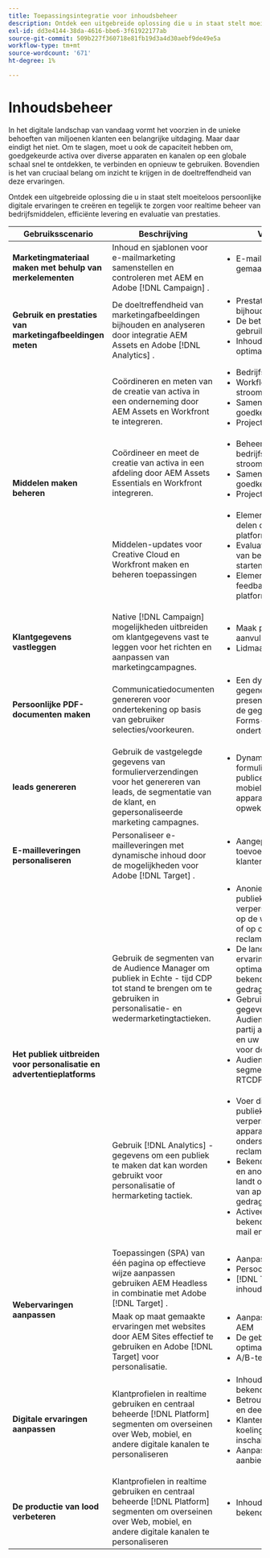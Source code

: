 ```yaml
---
title: Toepassingsintegratie voor inhoudsbeheer
description: Ontdek een uitgebreide oplossing die u in staat stelt moeiteloos persoonlijke digitale ervaringen te creëren en tegelijk te zorgen voor realtime beheer van bedrijfsmiddelen, efficiënte levering en evaluatie van prestaties.
exl-id: dd3e4144-38da-4616-bbe6-3f61922177ab
source-git-commit: 509b227f360718e81fb19d3a4d30aebf9de49e5a
workflow-type: tm+mt
source-wordcount: '671'
ht-degree: 1%

---
```


# Inhoudsbeheer

In het digitale landschap van vandaag vormt het voorzien in de unieke behoeften van miljoenen klanten een belangrijke uitdaging. Maar daar eindigt het niet. Om te slagen, moet u ook de capaciteit hebben om, goedgekeurde activa over diverse apparaten en kanalen op een globale schaal snel te ontdekken, te verbinden en opnieuw te gebruiken. Bovendien is het van cruciaal belang om inzicht te krijgen in de doeltreffendheid van deze ervaringen.

Ontdek een uitgebreide oplossing die u in staat stelt moeiteloos persoonlijke digitale ervaringen te creëren en tegelijk te zorgen voor realtime beheer van bedrijfsmiddelen, efficiënte levering en evaluatie van prestaties.

<table>
 <thead>
    <tr>
      <th>Gebruiksscenario</th>
      <th>Beschrijving</th>
      <th>Voorbeelden</th>
      <th>Applicaties</th>
    </tr>
  </thead>
  <tbody>
    <tr>
      <td><strong>Marketingmateriaal maken met behulp van merkelementen</strong></td>
      <td>
        Inhoud en sjablonen voor e-mailmarketing samenstellen en controleren met AEM en
        Adobe [!DNL Campaign] .
      </td>
      <td>
        <ul style="margin-top: 0;">
          <li>E-mails verzenden die zijn gemaakt met AEM</li>
        </ul>
      </td>
      <td>
        <a
          href="../integrations-between-applications/campaign/campaign-experience-manager.md"
          target="_blank"
          rel="noopener noreferrer"
          >[!DNL Campaign] en AEM </a
        >
      </td>
    </tr>
    <tr>
      <td><strong>Gebruik en prestaties van marketingafbeeldingen meten</strong></td>
      <td>
        De doeltreffendheid van marketingafbeeldingen bijhouden en analyseren door integratie
        AEM Assets en Adobe [!DNL Analytics] .
      </td>
      <td>
        <ul style="margin-top: 0;">
          <li>Prestaties van middelen bijhouden en analyseren</li>
          <li>De betrokkenheid van gebruikers analyseren</li>
          <li>Inhoudsstrategie optimaliseren</li>
        </ul>
      </td>
      <td>
        <a
          href="../integrations-between-applications/experience-manager/experience-manager-analytics.md"
          target="_blank"
          rel="noopener noreferrer"
          > AEM Assets en [!DNL Analytics]</a
        >
      </td>
    </tr>
    <tr>
      <td rowspan="3"><strong>Middelen maken beheren</strong></td>
      <td>
        Coördineren en meten van de creatie van activa in een onderneming
        door AEM Assets en Workfront te integreren.
      </td>
      <td>
        <ul style="margin-top: 0;">
          <li>Bedrijfsmiddelenbeheer</li>
          <li>Workflows voor middelen stroomlijnen</li>
          <li>Samenwerking en goedkeuring verbeteren</li>
          <li>Projectbeheer verbeteren</li>
        </ul>
      </td>
      <td>
        <a
          href="../integrations-between-applications/experience-manager/experience-manager-workfront.md"
          target="_blank"
          rel="noopener noreferrer"
          > AEM Assets en Workfront </a
        >
      </td>
    </tr>
    <tr>
      <td>
        Coördineer en meet de creatie van activa in een afdeling door
        AEM Assets Essentials en Workfront integreren.
      </td>
      <td>
        <ul style="margin-top: 0;">
          <li>Beheer van bedrijfsmiddelen stroomlijnen</li>
          <li>Samenwerking en goedkeuring inschakelen</li>
          <li>Projectbeheer verbeteren</li>
        </ul>
      </td>
      <td>
        <a
          href="../integrations-between-applications/experience-manager/experience-manager-workfront.md"
          target="_blank"
          rel="noopener noreferrer"
          > de Hoofdzaak van AEM Assets en Workfront </a
        >
      </td>
    </tr>
    <tr>
      <td>
        Middelen-updates voor Creative Cloud en Workfront maken en beheren
        toepassingen
      </td>
      <td>
        <ul style="margin-top: 0;">
          <li>Elementen uploaden en delen op meerdere platforms</li>
          <li>Evaluatie en goedkeuring van bedrijfsmiddelen starten</li>
          <li>Elementvereisten en feedback op verschillende platforms weergeven</li>
        </ul>
      </td>
      <td>
        <a
          href="../integrations-between-applications/workfront/workfront-creative-cloud.md"
          target="_blank"
          rel="noopener noreferrer"
          > Creative Cloud en Workfront </a
        >
      </td>
    </tr>
    <tr>
      <td><strong>Klantgegevens vastleggen</strong></td>
      <td>
        Native [!DNL Campaign] mogelijkheden uitbreiden om klantgegevens vast te leggen voor
        het richten en aanpassen van marketingcampagnes.
      </td>
      <td>
        <ul style="margin-top: 0;">
          <li>Maak profielen en verzamel aanvullende informatie.</li>
          <li>Lidmaatschappen</li>
        </ul>
      </td>
      <td>
        <a
          href="../integrations-between-applications/experience-manager/experience-manager-campaign.md"
          target="_blank"
          rel="noopener noreferrer"
          > AEM Forms en [!DNL Campaign] Standaard </a
        >
      </td>
    </tr>
    <tr>
      <td><strong>Persoonlijke PDF-documenten maken</strong></td>
      <td>
        Communicatiedocumenten genereren voor ondertekening op basis van gebruiker
        selecties/voorkeuren.
      </td>
      <td>
        <ul style="margin-top: 0;">
          <li>
            Een dynamisch gegenereerde NDA presenteren op basis van de gegevens van een AEM
            Forms-verzending voor ondertekening
          </li>
        </ul>
      </td>
      <td>
        <a
          href="../integrations-between-applications/experience-manager//experience-manager-acrobat-sign.md"
          target="_blank"
          rel="noopener noreferrer"
          > AEM Forms en Acrobat Sign </a
        >
      </td>
    </tr>
    <tr>
      <td><strong>leads genereren</strong></td>
      <td>
        Gebruik de vastgelegde gegevens van formulierverzendingen voor het genereren van leads,
        de segmentatie van de klant, en gepersonaliseerde marketing campagnes.
      </td>
      <td>
        <ul style="margin-top: 0;">
          <li>
            Dynamische en interactieve formulieren ontwerpen en publiceren voor internet en mobiele apparaten
            apparaten voor het opwekken van lood.
          </li>
        </ul>
      </td>
      <td>
        <a
          href="../integrations-between-applications/experience-manager/experience-manager-marketo.md"
          target="_blank"
          rel="noopener noreferrer"
          > AEM Forms en Marketo </a
        >
      </td>
    </tr>
    <tr>
      <td><strong>E-mailleveringen personaliseren</strong></td>
      <td>
        Personaliseer e-mailleveringen met dynamische inhoud door de
        mogelijkheden voor Adobe [!DNL Target] .
      </td>
      <td>
        <ul style="margin-top: 0;">
          <li>Aangepaste aanbiedingen toevoegen aan e-mails van klanten</li>
        </ul>
      </td>
      <td>
        <a
          href="../integrations-between-applications/campaign/campaign-target.md"
          target="_blank"
          rel="noopener noreferrer"
          >[!DNL Campaign] en [!DNL Target]</a
        >
      </td>
    </tr>
    <tr>
      <td rowspan="2"><strong>Het publiek uitbreiden voor personalisatie en advertentieplatforms</strong></td>
      <td>
        Gebruik de segmenten van de Audience Manager om publiek in Echte - tijd CDP tot stand te brengen om te gebruiken
        in personalisatie- en wedermarketingtactieken.
      </td>
      <td>
        <ul style="margin-top: 0;">
          <li>
            Anonieme digitale publieksgerichtheid en verpersoonlijking uitvoeren op
            de website, mobiele app of op ondersteunde reclamekanalen
          </li>
          <li>
            De landingspagina en de ervaringen voor verificatie optimaliseren op basis van
            bekende apparaat- en gedragskenmerken
          </li>
          <li>
            Gebruik het gegevensnetwerk van de Audience Manager derde partij aan verdere
            verfijnen en uw publiek uitbreiden voor doelgericht gebruik
          </li>
          <li>Audience Manager-segmenten delen met RTCDP</li>
        </ul>
      </td>
      <td>
        <a
          href="../integrations-between-applications/aam/aam-rtcdp.md"
          target="_blank"
          rel="noopener noreferrer"
          > de Gegevens van de Audience Manager en van de Klant in real time [!DNL Platform]</a
        >
      </td>
    </tr>
    <tr>
      <td>
        Gebruik [!DNL Analytics] -gegevens om een publiek te maken dat kan worden gebruikt voor personalisatie of
        hermarketing tactiek.
      </td>
      <td>
        <ul style="margin-top: 0;">
          <li>
            Voer digitale publieksgerichtheid en verpersoonlijking op apparaten uit of
            ondersteunde reclamekanalen.
          </li>
          <li>
            Bekende klant die pagina's en anonieme ervaringen landt optimaliseren
            op basis van apparaat- en gedragskenmerken.
          </li>
          <li>Activeer het publiek naar bekende kanalen, zoals e-mail en SMS.</li>
        </ul>
      </td>
      <td>
        <a
          href="../integrations-between-applications/analytics/analytics-rtcdp.md"
          target="_blank"
          rel="noopener noreferrer"
          >[!DNL Analytics] en realtime klantgegevens [!DNL Platform]</a
        >
      </td>
    </tr>    
    <tr>
      <td rowspan="2"><strong>Webervaringen aanpassen</strong></td>
      <td>
        Toepassingen (SPA) van één pagina op effectieve wijze aanpassen
        gebruiken AEM Headless in combinatie met Adobe [!DNL Target] .
      </td>
      <td>
        <ul style="margin-top: 0;">
          <li>Aanpassing van één pagina.</li>
          <li>Persoonlijke API-reacties.</li>
          <li>[!DNL Target]levering van inhoud.A/B testvariaties.</li>
        </ul>
      </td>
      <td>
        <a
          href="../integrations-between-applications/experience-manager/experience-manager-target.md"
          target="_blank"
          rel="noopener noreferrer"
          >AEM Koploos en [!DNL Target]</a
        >
      </td>
    </tr>
    <tr>
      <td>
        Maak op maat gemaakte ervaringen met websites door AEM Sites effectief te gebruiken
        en Adobe [!DNL Target] voor personalisatie.
      </td>
      <td>
        <ul style="margin-top: 0;">
          <li>Aanpassing van websites AEM</li>
          <li>De gebruikerservaring optimaliseren.</li>
          <li>A/B-testvariaties.</li>
        </ul>
      </td>
      <td>
        <a
          href="../integrations-between-applications/experience-manager/experience-manager-target.md"
          target="_blank"
          rel="noopener noreferrer"
          > AEM Sites en [!DNL Target]</a
        >
      </td>
    </tr>
    <tr>
      <td><strong>Digitale ervaringen aanpassen</strong></td>
      <td>
        Klantprofielen in realtime gebruiken en centraal beheerde [!DNL Platform] segmenten
        om overseinen over Web, mobiel, en andere digitale kanalen te personaliseren
      </td>
      <td>
        <ul style="margin-top: 0;">
          <li>Inhoud aanpassen aan bekende bezoekers</li>
          <li>Betrouwbaarheidsverklaring en deelname vergroten</li>
          <li>Klanten met een risico op koeling identificeren en inschakelen</li>
          <li>Aanpassing in realtime aanbieding</li>
        </ul>
      </td>
      <td>
        <a
          href="../integrations-between-applications/rtcdp/rtcdp-target.md"
          target="_blank"
          rel="noopener noreferrer"
          > Real-Time klantgegevens [!DNL Platform] en [!DNL Target]</a
        >
      </td>
    </tr>     
    <tr>
      <td><strong>De productie van lood verbeteren</strong></td>
      <td>
        Klantprofielen in realtime gebruiken en centraal beheerde [!DNL Platform] segmenten
        om overseinen over Web, mobiel, en andere digitale kanalen te personaliseren
      </td>
      <td>
        <ul style="margin-top: 0;">
          <li>Inhoud aanpassen aan bekende bezoekers</li>
        </ul>
      </td>
      <td>
        <a
          href="../integrations-between-applications/rtcdp/rtcdp-target.md"
          target="_blank"
          rel="noopener noreferrer"
          > Real-Time klantgegevens [!DNL Platform] en [!DNL Target]</a
        >
      </td>
    </tr>
  </tbody>
</table>
